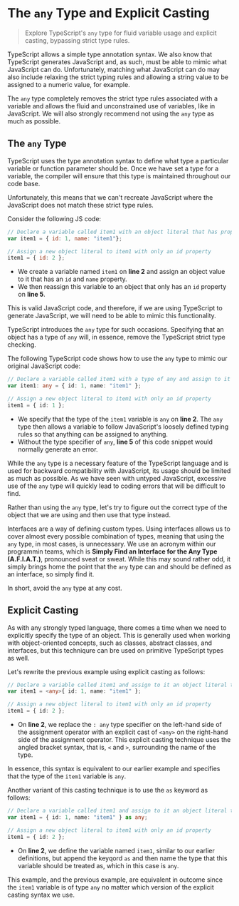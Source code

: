 # The `any` Type and Explicit Casting

> Explore TypeScript's `any` type for fluid variable usage and explicit casting, bypassing strict type rules.

TypeScript allows a simple type annotation syntax. We also know that TypeScript generates JavaScript and, as such, must be able to mimic what JavaScript can do. Unfortunately, matching what JavaScript can do may also include relaxing the strict typing rules and allowing a string value to be assigned to a numeric value, for example.

The `any` type completely removes the strict type rules associated with a variable and allows the fluid and unconstrained use of variables, like in JavaScript. We will also strongly recommend not using the `any` type as much as possible.

## The `any` Type

TypeScript uses the type annotation syntax to define what type a particular variable or function parameter should be. Once we have set a type for a variable, the compiler will ensure that this type is maintained throughout our code base.

Unfortunately, this means that we can't recreate JavaScript where the JavaScript does not match these strict type rules.

Consider the following JS code:

```js
// Declare a variable called item1 with an object literal that has properties id and name
var item1 = { id: 1, name: "item1"};

// Assign a new object literal to item1 with only an id property
item1 = { id: 2 };
```

- We create a variable named `item1` on **line 2** and assign an object value to it that has an `id` and `name` property.
- We then reassign this variable to an object that only has an `id` property on **line 5**.

This is valid JavaScript code, and therefore, if we are using TypeScript to generate JavaScript, we will need to be able to mimic this functionality.

TypeScript introduces the `any` type for such occasions. Specifying that an object has a type of `any` will, in essence, remove the TypeScript strict type checking.

The following TypeScript code shows how to use the `any` type to mimic our original JavaScript code:

```ts
// Declare a variable called item1 with a type of any and assign to it an object literal that has properties id and name
var item1: any = { id: 1, name: "item1" };

// Assign a new object literal to item1 with only an id property
item1 = { id: 1 };
```

- We specify that the type of the `item1` variable is `any` on **line 2**. The `any` type then allows a variable to follow JavaScript's loosely defined typing rules so that anything can be assigned to anything.
- Without the type specifier of `any`, **line 5** of this code snippet would normally generate an error.

While the `any` type is a necessary feature of the TypeScript language and is used for backward compatibility with JavaScript, its usage should be limited as much as possible. As we have seen with untyped JavaScript, excessive use of the `any` type will quickly lead to coding errors that will be difficult to find.

Rather than using the `any` type, let's try to figure out the correct type of the object that we are using and then use that type instead.

Interfaces are a way of defining custom types. Using interfaces allows us to cover almost every possible combination of types, meaning that using the `any` type, in most cases, is unnecessary. We use an acronym within our programmin teams, which is **Simply Find an Interface for the Any Type (A.F.I.A.T.)**, pronounced sveat or sweat. While this may sound rather odd, it simply brings home the point that the `any` type can and should be defined as an interface, so simply find it.

In short, avoid the `any` type at any cost.

## Explicit Casting

As with any strongly typed language, there comes a time when we need to explicitly specify the type of an object. This is generally used when working with object-oriented concepts, such as classes, abstract classes, and interfaces, but this techniqure can bre used on primitive TypeScript types as well.

Let's rewrite the previous example using explicit casting as follows:

```ts
// Declare a variable called item1 and assign to it an object literal that has properties id and name, explicitly specifying its type as any
var item1 = <any>{ id: 1, name: "item1" };

// Assign a new object literal to item1 with only an id property
item1 = { id: 2 };
```

- On **line 2**, we replace the `: any` type specifier on the left-hand side of the assignment operator with an explicit cast of `<any>` on the right-hand side of the assignment operator. This explicit casting technique uses the angled bracket syntax, that is, `<` and `>`, surrounding the name of the type.

In essence, this syntax is equivalent to our earlier example and specifies that the type of the `item1` variable is `any`.

Another variant of this casting technique is to use the `as` keyword as follows:

```ts
// Declare a variable called item1 and assign to it an object literal that has properties id and name, explicitly specifying its type as any using the <any> cast syntax
var item1 = { id: 1, name: "item1" } as any;

// Assign a new object literal to item1 with only an id property
item1 = { id: 2 };
```

- On **line 2**, we define the variable named `item1`, similar to our earlier definitions, but append the keyqord `as` and then name the type that this variable should be treated as, which in this case is `any`.

This example, and the previous example, are equivalent in outcome since the `item1` variable is of type `any` no matter which version of the explicit casting syntax we use. 
